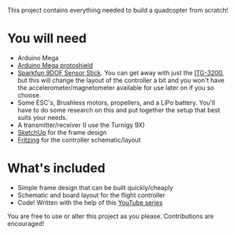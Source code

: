 This project contains everything needed to build a quadcopter from scratch!

# You will need
* Arduino Mega
* [Arduino Mega protoshield](https://www.sparkfun.com/products/9346)
* [Sparkfun 9DOF Sensor Stick](https://www.sparkfun.com/products/10724). You can get away with just the [ITG-3200](https://www.sparkfun.com/products/11977),
but this will change the layout of the controller a bit and you won't have the accelerometer/magnetometer available for use later on if you so choose.
* Some ESC's, Brushless motors, propellers, and a LiPo battery. You'll have to do some research on this and put together the setup that best suits your needs.
* A transmitter/receiver (I use the Turnigy 9X)
* [SketchUp](http://www.sketchup.com/download) for the frame design
* [Fritzing](http://fritzing.org/download/) for the controller schematic/layout

# What's included
* Simple frame design that can be built quickly/cheaply
* Schematic and board layout for the flight controller
* Code! Written with the help of this [YouTube series](https://www.youtube.com/watch?v=XFxqFQwRumc&list=PL0K4VDicBzsibZqfa42DVxC8CGCMB7G2G)

You are free to use or alter this project as you please. Contributions are encouraged!
